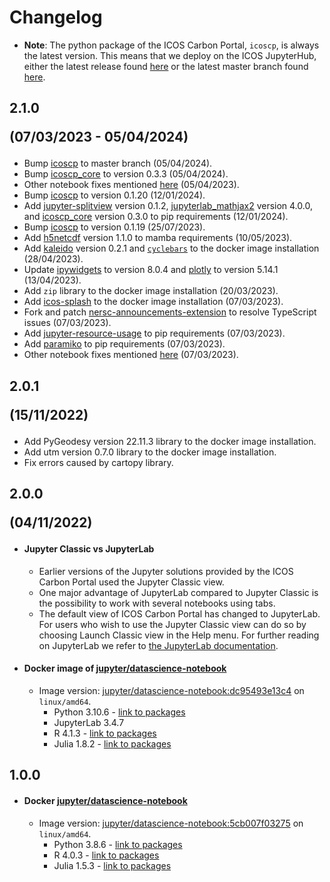 # Changelog

 - **Note**: The python package of the ICOS Carbon Portal, `icoscp`, is always
the latest version. This means that we deploy on the ICOS JupyterHub, either 
the latest release found [here](https://pypi.org/project/icoscp/) or the latest
master branch found [here](https://github.com/ICOS-Carbon-Portal/pylib).

## 2.1.0 <p>(07/03/2023 - 05/04/2024)</p>
- Bump [icoscp](
https://github.com/ICOS-Carbon-Portal/pylib/tree/c68ad7afa1c27efb69f3350ad7723827517ad004)
to master branch (05/04/2024).
- Bump [icoscp\_core](https://pypi.org/project/icoscp_core/) to version 0.3.3
(05/04/2024).
- Other notebook fixes mentioned [here](
https://github.com/ICOS-Carbon-Portal/jupyter/issues/367) (05/04/2023).
- Bump [icoscp](https://pypi.org/project/icoscp/0.1.20/) to version 0.1.20
(12/01/2024).
- Add [jupyter-splitview](https://pypi.org/project/jupyter-splitview/0.1.2/)
version 0.1.2, [jupyterlab\_mathjax2](
https://pypi.org/project/jupyterlab-mathjax2/4.0.0/) version 4.0.0, and
[icoscp\_core](https://pypi.org/project/icoscp_core/0.3.0/) version 0.3.0 to
pip requirements (12/01/2024).
- Bump [icoscp](https://pypi.org/project/icoscp/0.1.19/) to version 0.1.19
(25/07/2023).
- Add [h5netcdf](https://pypi.org/project/h5netcdf/) version 1.1.0 to mamba
requirements (10/05/2023).
- Add [kaleido](https://pypi.org/project/kaleido/0.2.1/) version 0.2.1 and
[`cyclebars`](https://github.com/klavere/cyclebars) to the docker image
installation (28/04/2023).
- Update [ipywidgets](https://pypi.org/project/ipywidgets/8.0.4/) to version
8.0.4 and [plotly](https://pypi.org/project/plotly/5.14.1/) to version 5.14.1
(13/04/2023).
- Add `zip` library to the docker image installation (20/03/2023).
- Add [icos-splash](https://github.com/ZogopZ/icos-splash) to the docker image
installation (07/03/2023).
- Fork and patch [nersc-announcements-extension](
https://github.com/ZogopZ/nersc-refresh-announcements) to resolve TypeScript
issues (07/03/2023).
- Add [jupyter-resource-usage](
https://github.com/jupyter-server/jupyter-resource-usage) to pip requirements
(07/03/2023).
- Add [paramiko](https://github.com/paramiko/paramiko) to pip requirements
(07/03/2023).
- Other notebook fixes mentioned [here](
https://github.com/ICOS-Carbon-Portal/jupyter/issues/262) (07/03/2023).

## 2.0.1 <p>(15/11/2022)</p>
- Add PyGeodesy version 22.11.3 library to the docker image installation.
- Add utm version 0.7.0 library to the docker image installation.
- Fix errors caused by cartopy library.

## 2.0.0 <p>(04/11/2022)</p>
- #### Jupyter Classic vs JupyterLab
    - Earlier versions of the Jupyter solutions provided by the ICOS Carbon
      Portal used the Jupyter Classic view. 
    - One major advantage of JupyterLab compared to Jupyter Classic is the
      possibility to work with several notebooks using tabs.
    - The default view of ICOS Carbon Portal has changed to JupyterLab. For
      users who wish to use the Jupyter Classic view can do so by choosing
      Launch Classic view in the Help menu.
	  For further reading on JupyterLab we refer to 
      [the JupyterLab documentation](
      https://jupyterlab.readthedocs.io/en/stable/).

		 	 
	 
-  #### Docker image of [jupyter/datascience-notebook](https://jupyter-docker-stacks.readthedocs.io/en/latest/using/selecting.html#jupyter-datascience-notebook) 
     - Image version: [jupyter/datascience-notebook:dc95493e13c4](https://hub.docker.com/layers/jupyter/datascience-notebook/dc95493e13c4/images/sha256-731da3b2844e168d677e622d6ce127e790117e291c57933deefd93bc5f79217d?context=explore) on `linux/amd64`.
		- Python 3.10.6 - [link to packages](https://github.com/jupyter/docker-stacks/wiki/x86_64-datascience-notebook-dc95493e13c4#python-packages)  
		- JupyterLab 3.4.7
		- R 4.1.3 - [link to packages](https://github.com/jupyter/docker-stacks/wiki/x86_64-datascience-notebook-dc95493e13c4#r-packages)
		- Julia 1.8.2 - [link to packages](https://github.com/jupyter/docker-stacks/wiki/x86_64-datascience-notebook-dc95493e13c4#julia-packages)
 
	 
## 1.0.0
 - #### Docker [jupyter/datascience-notebook](https://jupyter-docker-stacks.readthedocs.io/en/latest/using/selecting.html#jupyter-datascience-notebook) 
	- Image version: [jupyter/datascience-notebook:5cb007f03275](https://hub.docker.com/layers/jupyter/datascience-notebook/5cb007f03275/images/sha256-e6d5c7d595d25f6ec7a894d8fcc7cb4b542c28f65fb71cdf0cb9b77f0ce0ddd0?context=explore) on `linux/amd64`.
		- Python 3.8.6 - [link to packages](https://github.com/jupyter/docker-stacks/wiki/datascience-notebook-5cb007f03275#python-packages)  
		- R 4.0.3 - [link to packages](https://github.com/jupyter/docker-stacks/wiki/datascience-notebook-5cb007f03275#r-packages)
		- Julia 1.5.3 - [link to packages](https://github.com/jupyter/docker-stacks/wiki/datascience-notebook-5cb007f03275#julia-packages)
 